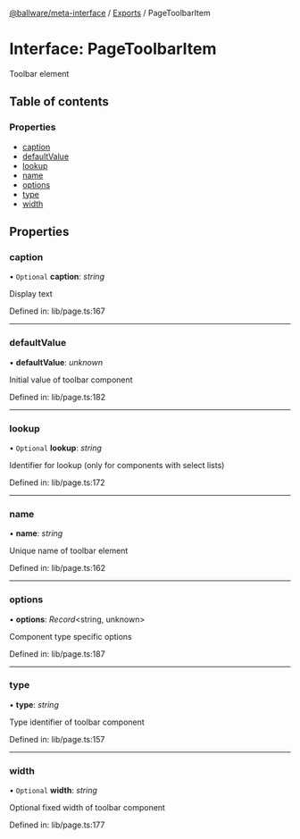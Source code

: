[@ballware/meta-interface](../README.md) / [Exports](../modules.md) / PageToolbarItem

# Interface: PageToolbarItem

Toolbar element

## Table of contents

### Properties

- [caption](pagetoolbaritem.md#caption)
- [defaultValue](pagetoolbaritem.md#defaultvalue)
- [lookup](pagetoolbaritem.md#lookup)
- [name](pagetoolbaritem.md#name)
- [options](pagetoolbaritem.md#options)
- [type](pagetoolbaritem.md#type)
- [width](pagetoolbaritem.md#width)

## Properties

### caption

• `Optional` **caption**: *string*

Display text

Defined in: lib/page.ts:167

___

### defaultValue

• **defaultValue**: *unknown*

Initial value of toolbar component

Defined in: lib/page.ts:182

___

### lookup

• `Optional` **lookup**: *string*

Identifier for lookup (only for components with select lists)

Defined in: lib/page.ts:172

___

### name

• **name**: *string*

Unique name of toolbar element

Defined in: lib/page.ts:162

___

### options

• **options**: *Record*<string, unknown\>

Component type specific options

Defined in: lib/page.ts:187

___

### type

• **type**: *string*

Type identifier of toolbar component

Defined in: lib/page.ts:157

___

### width

• `Optional` **width**: *string*

Optional fixed width of toolbar component

Defined in: lib/page.ts:177
